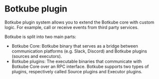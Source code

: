 # Botkube plugin

Botkube plugin system allows you to extend the Botkube core with custom logic. For example, call or receive events from third party services.

Botkube is split into two main parts:

- Botkube Core: Botkube binary that serves as a bridge between communication platforms (e.g. Slack, Discord) and Botkube plugins (sources and executors).
- Botkube plugins: The executable binaries that communicate with Botkube Core over an RPC interface. Botkube supports two types of plugins, respectively called Source plugins and Executor plugins.
